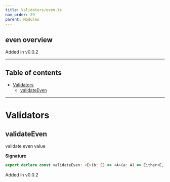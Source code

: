 ```yaml
---
title: Validators/even.ts
nav_order: 29
parent: Modules
---
```


## even overview

Added in v0.0.2

---

<h2 class="text-delta">Table of contents</h2>

- [Validators](#validators)
  - [validateEven](#validateeven)

---

# Validators

## validateEven

validate even value

**Signature**

```ts
export declare const validateEven: <E>(b: E) => <A>(a: A) => Either<E, unknown extends A ? any : A>
```

Added in v0.0.2
